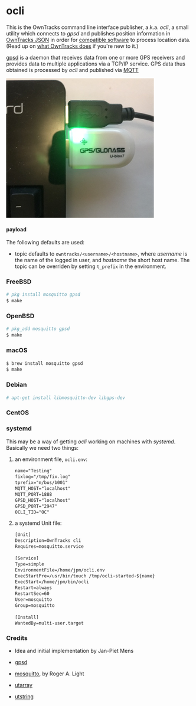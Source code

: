 # ocli

This is the OwnTracks command line interface publisher, a.k.a. _ocli_, a small utility which connects to _gpsd_ and publishes position information in [OwnTracks JSON](https://owntracks.org/booklet/tech/json/) in order for [compatible software](https://owntracks.org/booklet/guide/clients/) to process location data. (Read up on [what OwnTracks does](https://owntracks.org/booklet/guide/whathow/) if you're new to it.)

[gpsd] is a daemon that receives data from one or more GPS receivers and provides data to multiple applications via a TCP/IP service. GPS data thus obtained is processed by _ocli_ and published via [MQTT]

![vk-172](assets/img_9643.jpg)

#### payload

The following defaults are used:

- topic defaults to `owntracks/<username>/<hostname>`, where _username_ is the name of the logged in user, and _hostname_ the short host name. The topic can be overriden by setting `t_prefix` in the environment.

### FreeBSD

```bash
# pkg install mosquitto gpsd
$ make
```

### OpenBSD

```bash
# pkg_add mosquitto gpsd
$ make
```

### macOS

```bash
$ brew install mosquitto gpsd
$ make
```

### Debian

```bash
# apt-get install libmosquitto-dev libgps-dev
```

### CentOS

### systemd

This may be a way of getting _ocli_ working on machines with _systemd_. Basically we need two things:

1. an environment file, `ocli.env`:
    ```
    name="Testing"
    fixlog="/tmp/fix.log"
    tprefix="m/bus/b001"
    MQTT_HOST="localhost"
    MQTT_PORT=1888
    GPSD_HOST="localhost"
    GPSD_PORT="2947"
    OCLI_TID="OC"
    ```
2. a systemd Unit file:
    ```
    [Unit]
    Description=OwnTracks cli
    Requires=mosquitto.service
    
    [Service]
    Type=simple
    EnvironmentFile=/home/jpm/ocli.env
    ExecStartPre=/usr/bin/touch /tmp/ocli-started-${name}
    ExecStart=/home/jpm/bin/ocli
    Restart=always
    RestartSec=60
    User=mosquitto
    Group=mosquitto
    
    [Install]
    WantedBy=multi-user.target
    ```


### Credits

- Idea and initial implementation by Jan-Piet Mens
- [gpsd]
- [mosquitto](https://mosquitto.org), by Roger A. Light
- [utarray](https://troydhanson.github.io/uthash/utarray.html)
- [utstring](https://troydhanson.github.io/uthash/utstring.html)

  [gpsd]: https://gpsd.gitlab.io/gpsd/
  [mqtt]: http://mqtt.org
